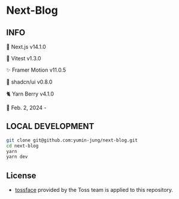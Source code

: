 # Next-Blog

## INFO

🚀 Next.js v14.1.0

🔬 Vitest v1.3.0

✨ Framer Motion v11.0.5

🎨 shadcn/ui v0.8.0

🐈 Yarn Berry v4.1.0

📅 Feb. 2, 2024 -

## LOCAL DEVELOPMENT

```bash
git clone git@github.com:yumin-jung/next-blog.git
cd next-blog
yarn
yarn dev
```

## License
- [tossface](https://toss.im/tossface) provided by the Toss team is applied to this repository.